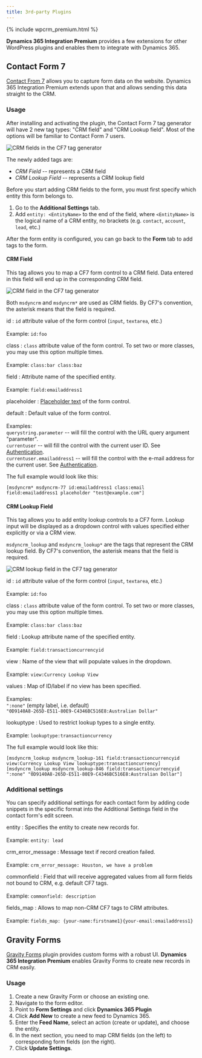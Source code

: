 ```yaml
---
title: 3rd-party Plugins
---
```


{% include wpcrm_premium.html %}

**Dynamics 365 Integration Premium** provides a few extensions for other WordPress plugins and enables them to integrate with Dynamics 365.

## Contact Form 7

[Contact From 7](https://wordpress.org/plugins/contact-form-7/) allows you to capture form data on the website. Dynamics 365 Integration Premium extends upon that and allows sending this data straight to the CRM.

### Usage

After installing and activating the plugin, the Contact Form 7 tag generator will have 2 new tag types: "CRM field" and "CRM Lookup field". Most of the options will be familiar to Contact Form 7 users.

![CRM fields in the CF7 tag generator](/img/wpcrm/3rd-party_cf7-fields.jpg)

The newly added tags are:

- *CRM Field* -- represents a CRM field
- *CRM Lookup Field* -- represents a CRM lookup field

Before you start adding CRM fields to the form, you must first specify which entity this form belongs to.

1. Go to the **Additional Settings** tab.
1. Add `entity: <EntityName>` to the end of the field, where `<EntityName>` is the logical name of a CRM entity, no brackets (e.g. `contact`, `account`, `lead`, etc.)

After the form entity is configured, you can go back to the **Form** tab to add tags to the form.

#### CRM Field
 
This tag allows you to map a CF7 form control to a CRM field. Data entered in this field will end up in the corresponding CRM field.
 
 ![CRM field in the CF7 tag generator](/img/wpcrm/3rd-party_cf7-crm-field.png)

Both `msdyncrm` and `msdyncrm*` are used as CRM fields. By CF7's convention, the asterisk means that the field is required.

id
: `id` attribute value of the form control (`input`, `textarea`, etc.)<br><br>
Example: `id:foo`

class
: `class` attribute value of the form control. To set two or more classes, you may use this option multiple times.<br><br>
Example: `class:bar class:baz`

field
: Attribute name of the specified entity.<br><br>
Example: `field:emailaddress1`

placeholder
: [Placeholder text](https://contactform7.com/setting-placeholder-text/) of the form control.

default
: Default value of the form control.<br><br>
Examples:<br>
`querystring.parameter` -- will fill the control with the URL query argument "parameter".<br>
`currentuser` -- will fill the control with the current user ID. See [Authentication](/wpcrm/authentication/).<br>
`currentuser.emailaddress1` -- will fill the control with the e-mail address for the current user. See [Authentication](/wpcrm/authentication/).

The full example would look like this:

```
[msdyncrm* msdyncrm-77 id:emailaddress1 class:email field:emailaddress1 placeholder "test@example.com"]
```

#### CRM Lookup Field

This tag allows you to add entity lookup controls to a CF7 form. Lookup input will be displayed as a dropdown control with values specified either explicitly or via a CRM view.
 
`msdyncrm_lookup` and `msdyncrm_lookup*` are the tags that represent the CRM lookup field. By CF7's convention, the asterisk means that the field is required.

![CRM lookup field in the CF7 tag generator](/img/wpcrm/3rd-party_cf7-crm-lookup-field.jpg)

id
: `id` attribute value of the form control (`input`, `textarea`, etc.)<br><br>
Example: `id:foo`

class
: `class` attribute value of the form control. To set two or more classes, you may use this option multiple times.<br><br>
Example: `class:bar class:baz`

field
: Lookup attribute name of the specified entity.<br><br>
Example: `field:transactioncurrencyid`

view
: Name of the view that will populate values in the dropdown.<br><br>
Example: `view:Currency Lookup View`

values
: Map of ID/label if no view has been specified.<br><br>
Examples:<br>
`":none"` (empty label, i.e. default)<br>
`"0D9140A8-265D-E511-80E9-C4346BC516E8:Australian Dollar"`

lookuptype
: Used to restrict lookup types to a single entity.<br><br>
Example: `lookuptype:transactioncurrency`

The full example would look like this:

```
[msdyncrm_lookup msdyncrm_lookup-161 field:transactioncurrencyid view:Currency Lookup View lookuptype:transactioncurrency]
[msdyncrm_lookup msdyncrm_lookup-846 field:transactioncurrencyid ":none" "0D9140A8-265D-E511-80E9-C4346BC516E8:Australian Dollar"]
```

### Additional settings

You can specify additional settings for each contact form by adding code snippets in the specific format into the Additional Settings field in the contact form's edit screen.

entity
: Specifies the entity to create new records for.<br><br> 
Example: `entity: lead`

crm_error_message
: Message text if record creation failed.<br><br>
Example: `crm_error_message: Houston, we have a problem`

commonfield
: Field that will receive aggregated values from all form fields not bound to CRM, e.g. default CF7 tags.<br><br>
Example: `commonfield: description`

fields_map
: Allows to map non-CRM CF7 tags to CRM attributes.<br><br> 
Example: `fields_map: {your-name:firstname1}{your-email:emailaddress1}`

## Gravity Forms

[Gravity Forms](https://www.gravityforms.com/) plugin provides custom forms with a robust UI. **Dynamics 365 Integration Premium** enables Gravity Forms to create new records in CRM easily.

### Usage

1. Create a new Gravity Form or choose an existing one.
1. Navigate to the form editor.
1. Point to **Form Settings** and click **Dynamics 365 Plugin**
1. Click **Add New** to create a new feed to Dynamics 365.
1. Enter the **Feed Name**, select an action (create or update), and choose the entity.
1. In the next section, you need to map CRM fields (on the left) to corresponding form fields (on the right).
1. Click **Update Settings**.
